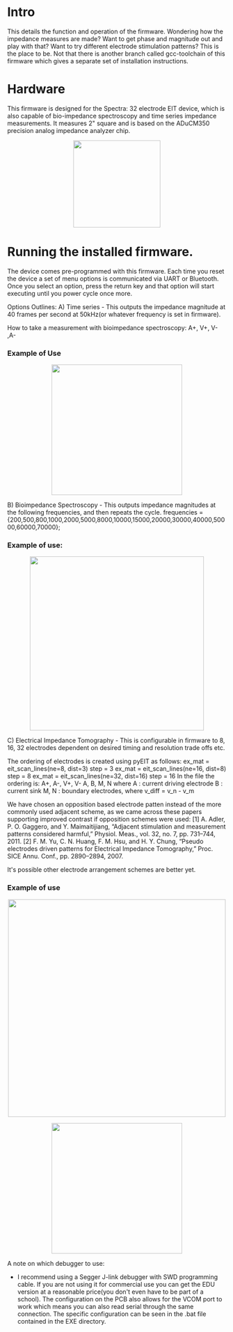 # Intro

This details the function and operation of the firmware. Wondering how the impedance measures are made? Want to get phase and magnitude out and play with that? Want to try different electrode stimulation patterns? This is the place to be. Not that there is another branch called gcc-toolchain of this firmware which gives a separate set of installation instructions. 

# Hardware 
This firmware is designed for the Spectra: 32 electrode EIT device, which is also capable of bio-impedance spectroscopy and time series impedance measurements. It measures 2" square and is based on the ADuCM350 precision analog impedance analyzer chip. 

<p align="center">
	<img src="images/PCB.jpeg" height="200">
</p>

# Running the installed firmware. 

The device comes pre-programmed with this firmware. Each time you reset the device a set of menu options is communicated via UART or Bluetooth. Once you select an option, press the return key and that option will start executing until you power cycle once more. 

Options Outlines: 
A) Time series - 
   This outputs the impedance magnitude at 40 frames per second at 50kHz(or whatever frequency is set in firmware). 

   How to take a measurement with bioimpedance spectroscopy: A+, V+, V- ,A-

### Example of Use 
   
<p align="center">
	<img src="images/timeseriesexample.png" height="300">
</p>

B) Bioimpedance Spectroscopy - 
	This outputs impedance magnitudes at the following frequencies, and then repeats the cycle. 
	frequencies = {200,500,800,1000,2000,5000,8000,10000,15000,20000,30000,40000,50000,60000,70000};

### Example of use: 

<p align="center">
	<img src="images/spectrums.png" height="400">
</p>

C) Electrical Impedance Tomography - This is configurable in firmware to 8, 16, 32 electrodes dependent on desired timing and resolution trade offs etc. 

The ordering of electrodes is created using pyEIT as follows: 
ex_mat = eit_scan_lines(ne=8, dist=3)  step = 3
ex_mat = eit_scan_lines(ne=16, dist=8) step = 8
ex_mat = eit_scan_lines(ne=32, dist=16) step = 16
In the file the ordering is:
A+, A-, V+, V-
A, B, M, N
where
    A : current driving electrode
    B : current sink
    M, N : boundary electrodes, where v_diff = v_n - v_m

We have chosen an opposition based electrode patten instead of the more commonly used adjacent scheme, as we came across these papers supporting improved contrast if opposition schemes were used: 
[1]	A. Adler, P. O. Gaggero, and Y. Maimaitijiang, “Adjacent stimulation and measurement patterns considered harmful,” Physiol. Meas., vol. 32, no. 7, pp. 731–744, 2011.
[2]	F. M. Yu, C. N. Huang, F. M. Hsu, and H. Y. Chung, “Pseudo electrodes driven patterns for Electrical Impedance Tomography,” Proc. SICE Annu. Conf., pp. 2890–2894, 2007.

It's possible other electrode arrangement schemes are better yet. 

### Example of use

<p align="center">
	<img src="images/picturegrid.png" height="500">
</p>

<p align="center">
	<img src="images/LungscomparedtoCTScan.png" height="300">
</p>


A note on which debugger to use: 
- I recommend using a Segger J-link debugger with SWD programming cable. If you are not using it for commercial use you can get the EDU version at a reasonable price(you don't even have to be part of a school). The configuration on the PCB also allows for the VCOM port to work which means you can also read serial through the same connection. The specific configuration can be seen in the .bat file contained in the EXE directory. 
